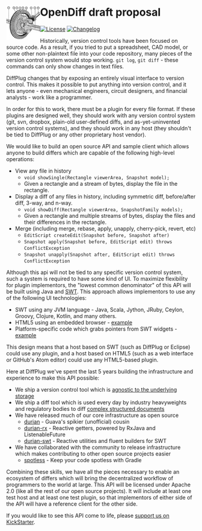 # <img align="left" src="OpenDiff.jpg"> OpenDiff draft proposal

[![License](https://img.shields.io/badge/license-Apache-blue.svg)](https://tldrlegal.com/license/apache-license-2.0-(apache-2.0))
[![Changelog](http://img.shields.io/badge/kickstarter-support-ff69b4.svg)](https://www.kickstarter.com/projects/1073181831/1614770867/)

Historically, version control tools have been focused on source code.  As a result, if you tried to put a spreadsheet, CAD model, or some other non-plaintext file into your code repository, many pieces of the version control system would stop working.  `git log`, `git diff` - these commands can only show changes in text files.

DiffPlug changes that by exposing an entirely visual interface to version control.  This makes it possible to put anything into version control, and it lets anyone - even mechanical engineers, circuit designers, and financial analysts - work like a programmer.

In order for this to work, there must be a plugin for every file format.  If these plugins are designed well, they should work with any version control system (git, svn, dropbox, plain-old user-defined diffs, and as-yet-uninvented version control systems), and they should work in any host (they shouldn't be tied to DiffPlug or any other proprietary host vendor).

We would like to build an open source API and sample client which allows anyone to build differs which are capable of the following high-level operations:

- View any file in history
	+ `void showSingle(Rectangle viewerArea, Snapshot model);`
	+ Given a rectangle and a stream of bytes, display the file in the rectangle.
- Display a diff of any files in history, including symmetric diff, before/after diff, 3-way, and n-way.
	+ `void showDiff(Rectangle viewerArea, SnapshotFamily models);`
	+ Given a rectangle and multiple streams of bytes, display the files and their differences in the rectangle.
- Merge (including merge, rebase, apply, unapply, cherry-pick, revert, etc)
	+ `EditScript createEdit(Snapshot before, Snapshot after)`
	+ `Snapshot apply(Snapshot before, EditScript edit) throws ConflictException`
	+ `Snapshot unapply(Snapshot after, EditScript edit) throws ConflictException`

Although this api will not be tied to any specific version control system, such a system is required to have some kind of UI.  To maximize flexibility for plugin implementors, the "lowest common denominator" of this API will be built using Java and [SWT](https://www.eclipse.org/swt/).  This approach allows implementors to use any of the following UI technologies:

- SWT using any JVM language - Java, Scala, Jython, JRuby, Ceylon, Groovy, Clojure, Kotlin, and many others.
- HTML5 using an embedded browser - [example](https://javahacks.wordpress.com/2014/09/09/java-based-desktop-apps-using-swt-and-xulrunner/)
- Platform-specific code which grabs pointers from SWT widgets - [example](http://stackoverflow.com/questions/28639592/embed-swt-composite-into-c-sharp-application)

This design means that a host based on SWT (such as DiffPlug or Eclipse) could use any plugin, and a host based on HTML5 (such as a web interface or GitHub's Atom editor) could use any HTML5-based plugin.

Here at DiffPlug we've spent the last 5 years building the infrastructure and experience to make this API possible:

- We ship a version control tool which is [agnostic to the underlying storage](https://docs.diffplug.com/1.5.0/Filesystems/)
- We ship a diff tool which is used every day by industry heavyweights and regulatory bodies to diff [complex structured documents](https://docs.diffplug.com/1.5.0/ViewerDiffers/SimulinkViewerDiffer/)
- We have released much of our core infrastructure as open source
	+ [durian](https://github.com/diffplug/durian) - Guava's spikier (unofficial) cousin
	+ [durian-rx](https://github.com/diffplug/durian-rx) - Reactive getters, powered by RxJava and ListenableFuture
	+ [durian-swt](https://github.com/diffplug/durian-swt) - Reactive utilities and fluent builders for SWT
- We have collaborated with the community to release infrastructure which makes contributing to other open source projects easier
	+ [spotless](https://github.com/diffplug/spotless) - Keep your code spotless with Gradle

Combining these skills, we have all the pieces necessary to enable an ecosystem of differs which will bring the decentralized workflow of programmers to the world at large.  This API will be licensed under Apache 2.0 (like all the rest of our open source projects).  It will include at least one test host and at least one test plugin, so that implementors of either side of the API will have a reference client for the other side.

If you would like to see this API come to life, please [support us on KickStarter](https://www.kickstarter.com/projects/1073181831/1614770867/).
